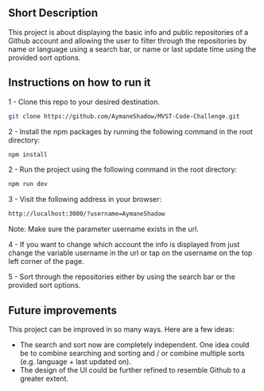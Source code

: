 ## Short Description

This project is about displaying the basic info and public repositories of a Github account and allowing the user to filter through the repositories by name or language using a search bar, or name or last update time using the provided sort options.

## Instructions on how to run it

1 - Clone this repo to your desired destination.

```bash
git clone https://github.com/AymaneShadow/MVST-Code-Challenge.git
```

2 - Install the npm packages by running the following command in the root directory:

```bash
npm install
```

2 - Run the project using the following command in the root directory:

```bash
npm run dev
```

3 - Visit the following address in your browser:

```bash
http://localhost:3000/?username=AymaneShadow
```

Note: Make sure the parameter username exists in the url.

4 - If you want to change which account the info is displayed from just change the variable username in the url or tap on the username on the top left corner of the page.

5 - Sort through the repositories either by using the search bar or the provided sort options.

## Future improvements

This project can be improved in so many ways. Here are a few ideas:

- The search and sort now are completely independent. One idea could be to combine searching and sorting and / or combine multiple sorts (e.g. language + last updated on).
- The design of the UI could be further refined to resemble Github to a greater extent.
